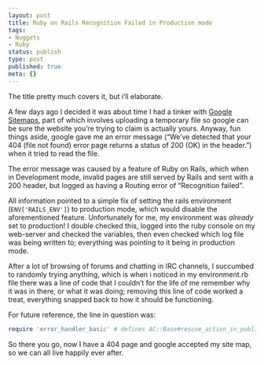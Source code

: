 ```yaml
---
layout: post
title: Ruby on Rails Recognition Failed in Production mode
tags:
- Nuggets
- Ruby
status: publish
type: post
published: true
meta: {}
---
```

The title pretty much covers it, but i’ll elaborate.

A few days ago I decided it was about time I had a tinker with <a href="http://www.google.com/webmasters/sitemaps">Google Sitemaps</a>, part of which involves uploading a temporary file so google can be sure the website you’re trying to claim is actually yours. Anyway, fun things aside, google gave me an error message (“We’ve detected that your 404 (file not found) error page returns a status of 200 (OK) in the header.”) when it tried to read the file.

The error message was caused by a feature of Ruby on Rails, which when in Development mode, invalid pages are still served by Rails and sent with a 200 header, but logged as having a Routing error of “Recognition failed”.

All information pointed to a simple fix of setting the rails environment (<code>ENV['RAILS_ENV']</code>) to production mode, which would disable the aforementioned feature. Unfortunately for me, my environment was <em>already</em> set to production! I double checked this, logged into the ruby console on my web-server and checked the variables, then even checked which log file was being written to; everything was pointing to it being in production mode.

After a lot of browsing of forums and chatting in IRC channels, I succumbed to randomly trying anything, which is when i noticed in my environment.rb file there was a line of code that I couldn’t for the life of me remember why it was in there, or what it was doing; removing this line of code worked a treat, everything snapped back to how it should be functioning.

For future reference, the line in question was:

``` ruby
require 'error_handler_basic' # defines AC::Base#rescue_action_in_public
```

So there you go, now I have a 404 page and google accepted my site map, so we can all live happily ever after.